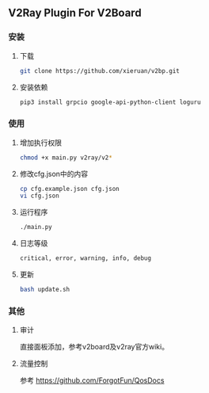 ## V2Ray Plugin For V2Board

### 安装

1. 下载

   ```bash
   git clone https://github.com/xieruan/v2bp.git
   ```

2. 安装依赖

   ```bash
   pip3 install grpcio google-api-python-client loguru
   ```


### 使用

1. 增加执行权限

   ```bash
   chmod +x main.py v2ray/v2*
   ```
   
2. 修改cfg.json中的内容
    ```bash
   cp cfg.example.json cfg.json
   vi cfg.json
    ```

3. 运行程序
   ```bash
   ./main.py
   ```
4. 日志等级
    ```bash
   critical, error, warning, info, debug
    ```
5. 更新
    ```bash
    bash update.sh
    ```
    
    
### 其他

1. 审计

   直接面板添加，参考v2board及v2ray官方wiki。


2. 流量控制

   参考
   https://github.com/ForgotFun/QosDocs
